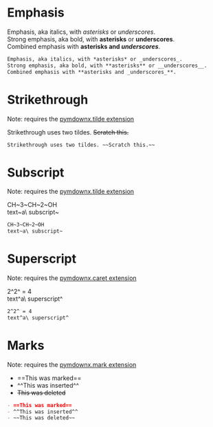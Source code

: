 # Emphasis

Emphasis, aka italics, with *asterisks* or _underscores_.  
Strong emphasis, aka bold, with **asterisks** or __underscores__.  
Combined emphasis with **asterisks and _underscores_**.  

```markdown
Emphasis, aka italics, with *asterisks* or _underscores_.  
Strong emphasis, aka bold, with **asterisks** or __underscores__.  
Combined emphasis with **asterisks and _underscores_**.  
```

# Strikethrough
Note: requires the [pymdownx.tilde extension]

Strikethrough uses two tildes. ~~Scratch this.~~

```markdown
Strikethrough uses two tildes. ~~Scratch this.~~
```

# Subscript 
Note: requires the [pymdownx.tilde extension]

CH~3~CH~2~OH  
text~a\ subscript~  

```markdown
CH~3~CH~2~OH  
text~a\ subscript~  
```

# Superscript
Note: requires the [pymdownx.caret extension]

2^2^ = 4  
text^a\ superscript^  

```markdown
2^2^ = 4  
text^a\ superscript^  
```

# Marks
Note: requires the [pymdownx.mark extension]

- ==This was marked==
- ^^This was inserted^^
- ~~This was deleted~~


```markdown
- ==This was marked==
- ^^This was inserted^^
- ~~This was deleted~~
```

[pymdownx.tilde extension]: ../../configuration/extensions/pymdown-extensions/#caret-mark-tilde
[pymdownx.caret extension]: ../../configuration/extensions/pymdown-extensions/#caret-mark-tilde
[pymdownx.mark extension]: ../../configuration/extensions/pymdown-extensions/#caret-mark-tilde